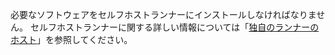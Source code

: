 必要なソフトウェアをセルフホストランナーにインストールしなければなりません。 セルフホストランナーに関する詳しい情報については「[独自のランナーのホスト](/actions/hosting-your-own-runners)」を参照してください。
